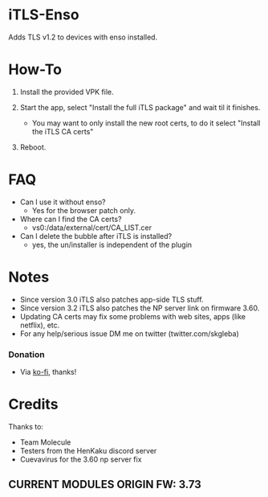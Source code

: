 # iTLS-Enso
Adds TLS v1.2 to devices with enso installed.

# How-To 
1) Install the provided VPK file.

2) Start the app, select "Install the full iTLS package" and wait til it finishes.
   - You may want to only install the new root certs, to do it select "Install the iTLS CA certs"

3) Reboot.

# FAQ
- Can I use it without enso?
  - Yes for the browser patch only.
- Where can I find the CA certs?
  - vs0:/data/external/cert/CA_LIST.cer
- Can I delete the bubble after iTLS is installed?
  - yes, the un/installer is independent of the plugin

# Notes
- Since version 3.0 iTLS also patches app-side TLS stuff.
- Since version 3.2 iTLS also patches the NP server link on firmware 3.60.
- Updating CA certs may fix some problems with web sites, apps (like netflix), etc.
- For any help/serious issue DM me on twitter (twitter.com/skgleba)

### Donation
- Via [ko-fi](https://ko-fi.com/skgleba), thanks!

# Credits
Thanks to:
- Team Molecule
- Testers from the HenKaku discord server
- Cuevavirus for the 3.60 np server fix

## CURRENT MODULES ORIGIN FW: 3.73
